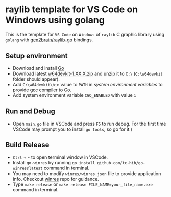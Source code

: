 # raylib template for VS Code on Windows using golang
This is the template for `VS Code` on `Windows` of `raylib` C graphic library using `golang` with [gen2brain/raylib-go](https://github.com/gen2brain/raylib-go/) bindings.  

## Setup environment
* Download and install [Go](https://go.dev/doc/install)
* Download latest [w64devkit-1.XX.X.zip](https://github.com/skeeto/w64devkit/releases/latest) and unzip it to `C:\` (`C:\w64devkit` folder should appear).  
* Add `C:\w64devkit\bin` value to `PATH` in *system environment variables* to provide gcc compiler to Go.  
* Add system environment variable `CGO_ENABLED` with value `1`

## Run and Debug
* Open `main.go` file in VSCode and press `F5` to run debug. For the first time VSCode may prompt you to install `go tools`, so go for it:)

## Build Release
* `Ctrl` + `~` to open terminal window in VSCode.
* Install `go-winres` by running `go install github.com/tc-hib/go-winres@latest` command in terminal.  
* You may need to modify `winres/winres.json` file to provide application info. Checkout [winres](https://github.com/tc-hib/go-winres) repo for guidance.
* Type `make release` or `make release FILE_NAME=your_file_name.exe` command in terminal.


